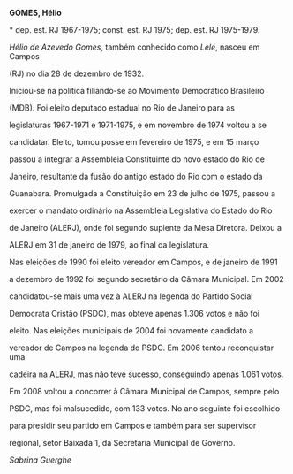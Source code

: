 **GOMES, Hélio**



\* dep. est. RJ 1967-1975; const. est. RJ 1975; dep. est. RJ 1975-1979.



*Hélio de Azevedo Gomes*, também conhecido como *Lelé*, nasceu em Campos

(RJ) no dia 28 de dezembro de 1932.



Iniciou-se na política filiando-se ao Movimento Democrático Brasileiro

(MDB). Foi eleito deputado estadual no Rio de Janeiro para as

legislaturas 1967-1971 e 1971-1975, e em novembro de 1974 voltou a se

candidatar. Eleito, tomou posse em fevereiro de 1975, e em 15 março

passou a integrar a Assembleia Constituinte do novo estado do Rio de

Janeiro, resultante da fusão do antigo estado do Rio com o estado da

Guanabara. Promulgada a Constituição em 23 de julho de 1975, passou a

exercer o mandato ordinário na Assembleia Legislativa do Estado do Rio

de Janeiro (ALERJ), onde foi segundo suplente da Mesa Diretora. Deixou a

ALERJ em 31 de janeiro de 1979, ao final da legislatura.



Nas eleições de 1990 foi eleito vereador em Campos, e de janeiro de 1991

a dezembro de 1992 foi segundo secretário da Câmara Municipal. Em 2002

candidatou-se mais uma vez à ALERJ na legenda do Partido Social

Democrata Cristão (PSDC), mas obteve apenas 1.306 votos e não foi

eleito. Nas eleições municipais de 2004 foi novamente candidato a

vereador de Campos na legenda do PSDC. Em 2006 tentou reconquistar uma

cadeira na ALERJ, mas não teve sucesso, conseguindo apenas 1.061 votos.

Em 2008 voltou a concorrer à Câmara Municipal de Campos, sempre pelo

PSDC, mas foi malsucedido, com 133 votos. No ano seguinte foi escolhido

para presidir seu partido em Campos e também para ser supervisor

regional, setor Baixada 1, da Secretaria Municipal de Governo.



*Sabrina Guerghe*



